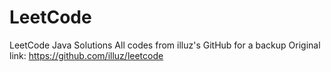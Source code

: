 # LeetCode
LeetCode Java Solutions
All codes from illuz's GitHub for a backup
Original link: https://github.com/illuz/leetcode
